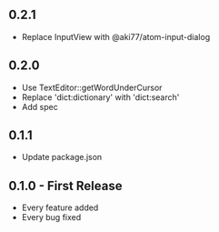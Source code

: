## 0.2.1
* Replace InputView with @aki77/atom-input-dialog

## 0.2.0
* Use TextEditor::getWordUnderCursor
* Replace 'dict:dictionary' with 'dict:search'
* Add spec

## 0.1.1
* Update package.json

## 0.1.0 - First Release
* Every feature added
* Every bug fixed
